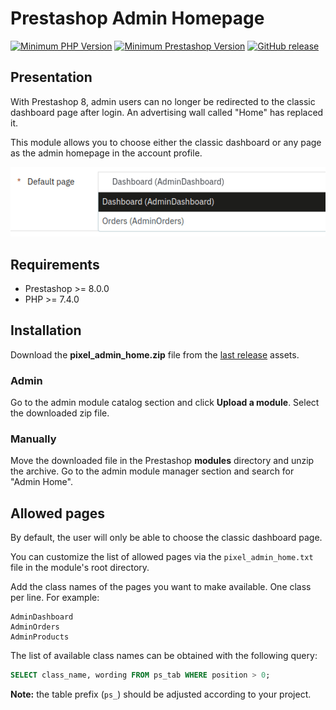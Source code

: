 # Prestashop Admin Homepage

[![Minimum PHP Version](https://img.shields.io/badge/php-%3E%3D%207.4-green)](https://php.net/)
[![Minimum Prestashop Version](https://img.shields.io/badge/prestashop-%3E%3D%208.0.0-green)](https://www.prestashop.com)
[![GitHub release](https://img.shields.io/github/v/release/Pixel-Open/prestashop-admin-home)](https://github.com/Pixel-Open/prestashop-admin-home/releases)

## Presentation

With Prestashop 8, admin users can no longer be redirected to the classic dashboard page after login. An advertising wall called "Home" has replaced it.

This module allows you to choose either the classic dashboard or any page as the admin homepage in the account profile.

![Default page](screenshot.png)

## Requirements

- Prestashop >= 8.0.0
- PHP >= 7.4.0

## Installation

Download the **pixel_admin_home.zip** file from the [last release](https://github.com/Pixel-Open/prestashop-admin-home/releases/latest) assets.

### Admin

Go to the admin module catalog section and click **Upload a module**. Select the downloaded zip file.

### Manually

Move the downloaded file in the Prestashop **modules** directory and unzip the archive. Go to the admin module manager section and search for "Admin Home".

## Allowed pages

By default, the user will only be able to choose the classic dashboard page.

You can customize the list of allowed pages via the `pixel_admin_home.txt` file in the module's root directory.

Add the class names of the pages you want to make available. One class per line. For example:

```text
AdminDashboard
AdminOrders
AdminProducts
```

The list of available class names can be obtained with the following query:

```sql
SELECT class_name, wording FROM ps_tab WHERE position > 0;
```

**Note:** the table prefix (`ps_`) should be adjusted according to your project.